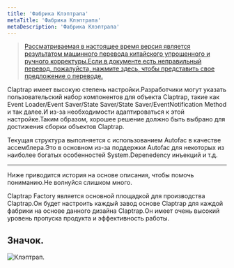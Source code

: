 ```yaml
---
title: 'Фабрика Клэптрапа'
metaTitle: 'Фабрика Клэптрапа'
metaDescription: 'Фабрика Клэптрапа'
---
```


> [Рассматриваемая в настоящее время версия является результатом машинного перевода китайского упрощенного и ручного корректуры.Если в документе есть неправильный перевод, пожалуйста, нажмите здесь, чтобы представить свое предложение о переводе.](https://crwd.in/newbeclaptrap)

Claptrap имеет высокую степень настройки.Разработчики могут указать пользовательский набор компонентов для объекта Claptrap, такие как Event Loader/Event Saver/State Saver/State Saver/EventNotification Method и так далее.И из-за необходимости адаптироваться к этой настройке.Таким образом, хорошее решение должно быть выбрано для достижения сборки объектов Claptrap.

Текущая структура выполняется с использованием Autofac в качестве ассемблера.Это в основном из-за поддержки Autofac для некоторых из наиболее богатых особенностей System.Depenedency инъекций и т.д.

---

Ниже приводится история на основе описания, чтобы помочь пониманию.Не волнуйся слишком много.

Claptrap Factory является основной площадкой для производства Claptrap.Он будет настроить каждый завод основе Claptrap для каждой фабрики на основе данного дизайна Claptrap.Он имеет очень высокий уровень пропуска продукта и эффективность работы.

## Значок.

![Клэптрап.](/images/claptrap_icons/claptrap_factory.svg)
